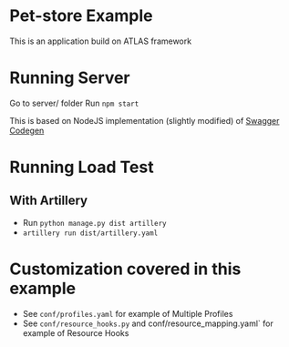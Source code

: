 Pet-store Example
=================

This is an application build on ATLAS framework


Running Server
==============

Go to server/ folder
Run `npm start`

This is based on NodeJS implementation (slightly modified) of [Swagger Codegen](https://github.com/swagger-api/swagger-codegen)


Running Load Test
=================

With Artillery
--------------

- Run `python manage.py dist artillery`
- `artillery run dist/artillery.yaml`


Customization covered in this example
=====================================

- See `conf/profiles.yaml` for example of Multiple Profiles
- See `conf/resource_hooks.py` and conf/resource_mapping.yaml` for example of Resource Hooks
